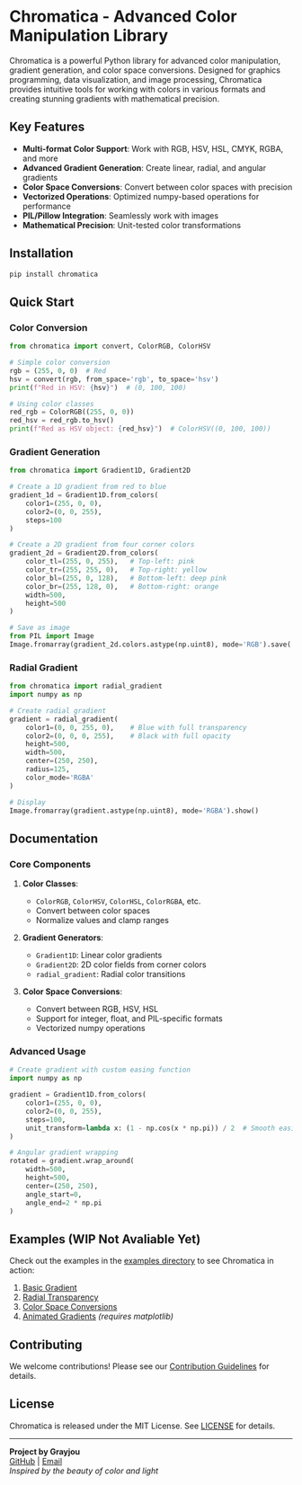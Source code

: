 # Chromatica - Advanced Color Manipulation Library

Chromatica is a powerful Python library for advanced color manipulation, gradient generation, and color space conversions. Designed for graphics programming, data visualization, and image processing, Chromatica provides intuitive tools for working with colors in various formats and creating stunning gradients with mathematical precision.

## Key Features

- **Multi-format Color Support**: Work with RGB, HSV, HSL, CMYK, RGBA, and more
- **Advanced Gradient Generation**: Create linear, radial, and angular gradients
- **Color Space Conversions**: Convert between color spaces with precision
- **Vectorized Operations**: Optimized numpy-based operations for performance
- **PIL/Pillow Integration**: Seamlessly work with images
- **Mathematical Precision**: Unit-tested color transformations

## Installation

```bash
pip install chromatica
```

## Quick Start

### Color Conversion

```python
from chromatica import convert, ColorRGB, ColorHSV

# Simple color conversion
rgb = (255, 0, 0)  # Red
hsv = convert(rgb, from_space='rgb', to_space='hsv')
print(f"Red in HSV: {hsv}")  # (0, 100, 100)

# Using color classes
red_rgb = ColorRGB((255, 0, 0))
red_hsv = red_rgb.to_hsv()
print(f"Red as HSV object: {red_hsv}")  # ColorHSV((0, 100, 100))
```

### Gradient Generation

```python
from chromatica import Gradient1D, Gradient2D

# Create a 1D gradient from red to blue
gradient_1d = Gradient1D.from_colors(
    color1=(255, 0, 0),
    color2=(0, 0, 255),
    steps=100
)

# Create a 2D gradient from four corner colors
gradient_2d = Gradient2D.from_colors(
    color_tl=(255, 0, 255),   # Top-left: pink
    color_tr=(255, 255, 0),   # Top-right: yellow
    color_bl=(255, 0, 128),   # Bottom-left: deep pink
    color_br=(255, 128, 0),   # Bottom-right: orange
    width=500,
    height=500
)

# Save as image
from PIL import Image
Image.fromarray(gradient_2d.colors.astype(np.uint8), mode='RGB').save('gradient.png')
```

### Radial Gradient

```python
from chromatica import radial_gradient
import numpy as np

# Create radial gradient
gradient = radial_gradient(
    color1=(0, 0, 255, 0),    # Blue with full transparency
    color2=(0, 0, 0, 255),    # Black with full opacity
    height=500,
    width=500,
    center=(250, 250),
    radius=125,
    color_mode='RGBA'
)

# Display
Image.fromarray(gradient.astype(np.uint8), mode='RGBA').show()
```

## Documentation

### Core Components

1. **Color Classes**:
   - `ColorRGB`, `ColorHSV`, `ColorHSL`, `ColorRGBA`, etc.
   - Convert between color spaces
   - Normalize values and clamp ranges

2. **Gradient Generators**:
   - `Gradient1D`: Linear color gradients
   - `Gradient2D`: 2D color fields from corner colors
   - `radial_gradient`: Radial color transitions

3. **Color Space Conversions**:
   - Convert between RGB, HSV, HSL
   - Support for integer, float, and PIL-specific formats
   - Vectorized numpy operations

### Advanced Usage

```python
# Create gradient with custom easing function
import numpy as np

gradient = Gradient1D.from_colors(
    color1=(255, 0, 0),
    color2=(0, 0, 255),
    steps=100,
    unit_transform=lambda x: (1 - np.cos(x * np.pi)) / 2  # Smooth easing
)

# Angular gradient wrapping
rotated = gradient.wrap_around(
    width=500,
    height=500,
    center=(250, 250),
    angle_start=0,
    angle_end=2 * np.pi
)
```

## Examples (WIP Not Avaliable Yet)
Check out the examples in the [examples directory](https://github.com/Grayjou/chromatica/tree/main/examples) to see Chromatica in action:

1. [Basic Gradient](examples/basic_gradient.py)
2. [Radial Transparency](examples/radial_transparency.py)
3. [Color Space Conversions](examples/color_conversions.py)
4. [Animated Gradients](examples/animated_gradients.py) *(requires matplotlib)*

## Contributing

We welcome contributions! Please see our [Contribution Guidelines](CONTRIBUTING.md) for details.

## License

Chromatica is released under the MIT License. See [LICENSE](LICENSE) for details.

---

**Project by Grayjou**  
[GitHub](https://github.com/Grayjou) | [Email](mailto:cgrayjou@gmail.com)  
*Inspired by the beauty of color and light*
